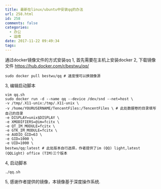 ```yaml
---
title: 最新在linux/ubuntu中安装qq的办法
url: 258.html
id: 258
comments: false
categories:
  - 办公
  - 运维
date: 2017-11-22 09:49:34
tags:
---
```


通过docker镜像文件的方式安装qq 1, 首先需要在主机上安装docker 2, 下载镜像文件 https://hub.docker.com/r/bestwu/qq/

    sudo docker pull bestwu/qq # 速度慢可以换镜像源
    

3, 编辑启动脚本

    vim qq.sh
    sudo docker run -d --name qq --device /dev/snd --net=host \
    -v /tmp/.X11-unix:/tmp/.X11-unix \
    -v /home/YOURUSERNAME/TencentFiles:/TencentFiles \ # 此处数据卷的目录填写自己的目录
    -e DISPLAY=unix$DISPLAY \
    -e XMODIFIERS=@im=fcitx \
    -e QT_IM_MODULE=fcitx \
    -e GTK_IM_MODULE=fcitx \
    -e AUDIO_GID=63 \
    -e GID=1000 \
    -e UID=1000 \
    bestwu/qq:latest # 此处版本自行选择，作者提供了im (QQ) light,latest (QQLight) office (TIM)三个版本
    

4, 启动脚本

    ./qq.sh
    

5, 感谢作者提供的镜像，本镜像基于深度操作系统.